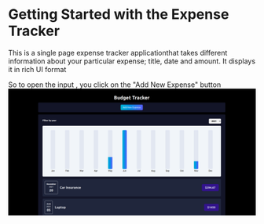 # Getting Started with the Expense Tracker

This is a single page expense tracker applicationthat takes different information about your particular expense; title, date and amount. It displays it in rich UI format

So to open the input , you click on the "Add New Expense" button
<img src='images/expimage3.png'>

